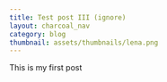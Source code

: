 ```yaml
---
title: Test post III (ignore)
layout: charcoal_nav
category: blog
thumbnail: assets/thumbnails/lena.png
---
```


This is my first post
